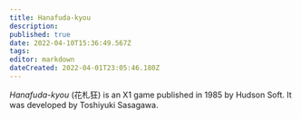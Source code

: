 ```yaml
---
title: Hanafuda-kyou
description: 
published: true
date: 2022-04-10T15:36:49.567Z
tags: 
editor: markdown
dateCreated: 2022-04-01T23:05:46.180Z
---
```


_Hanafuda-kyou_ (<span lang='ja'>花札狂</span>) is an X1 game published in 1985 by Hudson Soft.
It was developed by Toshiyuki Sasagawa.
